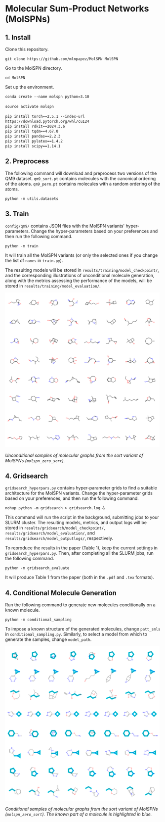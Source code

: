 # Molecular Sum-Product Networks (MolSPNs)



## 1. Install

Clone this repository.
```
git clone https://github.com/mlnpapez/MolSPN MolSPN
```

Go to the MolSPN directory.
```
cd MolSPN
```

Set up the environment.
```
conda create --name molspn python=3.10

source activate molspn

pip install torch==2.5.1 --index-url https://download.pytorch.org/whl/cu124
pip install rdkit==2024.3.6
pip install tqdm==4.67.0
pip install pandas==2.2.3
pip install pylatex==1.4.2
pip install scipy==1.14.1
```

## 2. Preprocess
The following command will download and preprocess two versions of the QM9 dataset. `qm9_sort.pt` contains molecules with the canonical ordering of the atoms. `qm9_perm.pt` contains molecules with a random ordering of the atoms.
```
python -m utils.datasets
```
## 3. Train
`config/qm9/` contains JSON files with the MolSPN variants' hyper-parameters. Change the hyper-parameters based on your preferences and then run the following command.
```
python -m train
```
It will train all the MolSPN variants (or only the selected ones if you change the list of `names` in `train.py`).

The resulting models will be stored in `results/training/model_checkpoint/`, and the corresponding illustrations of unconditional molecule generation, along with the metrics assessing the performance of the models, will be stored in `results/training/model_evaluation/`.

<img src="plots/unconditional_generation.png" width="500"/>

*Unconditional samples of molecular graphs from the sort variant of MolSPNs (`molspn_zero_sort`).*

## 4. Gridsearch
`gridsearch_hyperpars.py` contains hyper-parameter grids to find a suitable architecture for the MolSPN variants. Change the hyper-parameter grids based on your preferences, and then run the following command.
```
nohup python -m gridsearch > gridsearch.log &
```
This command will run the script in the background, submitting jobs to your SLURM cluster. The resulting models, metrics, and output logs will be stored in `results/gridsearch/model_checkpoint/`, `results/gridsearch/model_evaluation/`, and `results/gridsearch/model_outputlogs/`, respectively.

To reproduce the results in the paper (Table 1), keep the current settings in `gridsearch_hyperpars.py`. Then, after completing all the SLURM jobs, run the following command.
```
python -m gridsearch_evaluate
```
It will produce Table 1 from the paper (both in the `.pdf` and `.tex` formats).

## 4. Conditional Molecule Generation
Run the following command to generate new molecules conditionally on a known molecule.
```
python -m conditional_sampling
```
To impose a known structure of the generated molecules, change `patt_smls` in `conditional_sampling.py`. Similarly, to select a model from which to generate the samples, change `model_path`.

<img src="plots/conditional_generation.png" width="500"/>

*Conditional samples of molecular graphs from the sort variant of MolSPNs (`molspn_zero_sort`). The known part of a molecule is highlighted in blue.*
